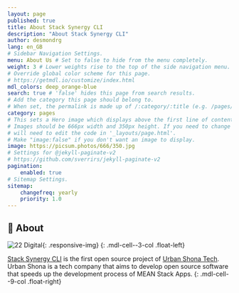 ```yaml
---
layout: page
published: true
title: About Stack Synergy CLI
description: "About Stack Synergy CLI"
author: desmondrg
lang: en_GB
# Sidebar Navigation Settings.
menu: About Us # Set to false to hide from the menu completely.
weight: 3 # Lower weights rise to the top of the side navigation menu.
# Override global color scheme for this page. 
# https://getmdl.io/customize/index.html
mdl_colors: deep_orange-blue
search: true # 'false' hides this page from search results.
# Add the category this page should belong to.
# When set, the permalink is made up of /:category/:title (e.g. /pages/about)
category: pages
# This sets a Hero image which displays above the first line of content.
# Images should be 666px width and 350px height. If you need to change this you
# will need to edit the code in '_layouts/page.html'.
# Make "image:false" if you don't want an image to display.
image: https://picsum.photos/666/350.jpg
# Settings for @jekyll-paginate-v2
# https://github.com/sverrirs/jekyll-paginate-v2
pagination:
    enabled: true
# Sitemap Settings.
sitemap:
    changefreq: yearly
    priority: 1.0
---
```

## 🏢 About

![22 Digital](/assets/images/logos/urban-shona-logo-blue.png){: .responsive-img}
{: .mdl-cell--3-col .float-left}

[Stack Synergy CLI][StackSynergyCLI] is the first open source project of [Urban Shona Tech][UrbanShonaTech]. Urban Shona is a tech company that aims to develop open source software that speeds up the development process of MEAN Stack Apps.
{: .mdl-cell--9-col .float-right}

[StackSynergyCLI]: https://github.com/desmondrg
[UrbanShonaTech]: https://desmondrg.herokuapp.com
